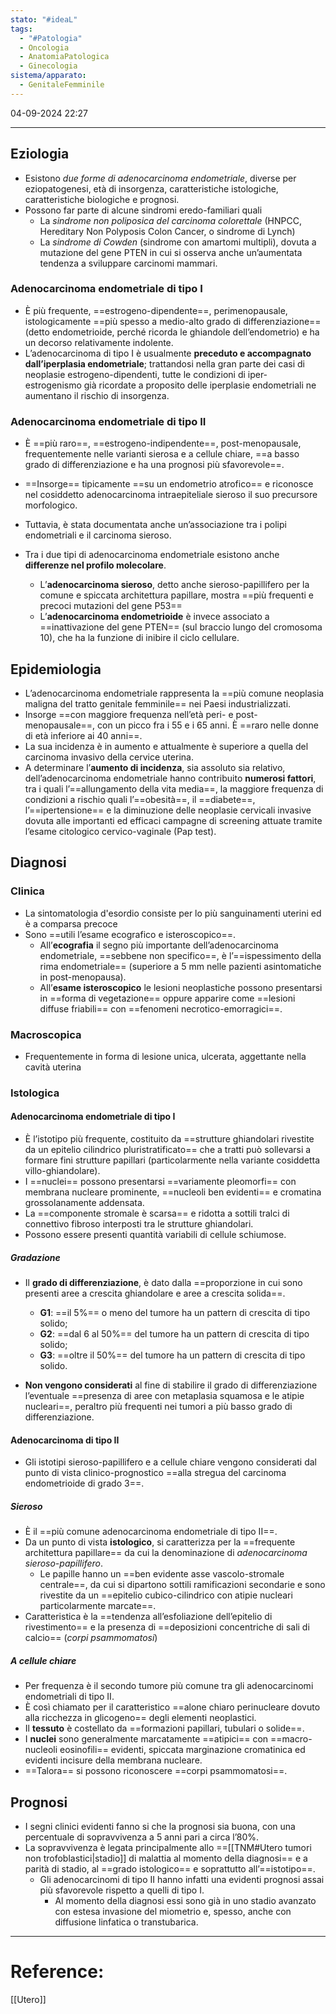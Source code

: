 ```yaml
---
stato: "#ideaL"
tags:
  - "#Patologia"
  - Oncologia
  - AnatomiaPatologica
  - Ginecologia
sistema/apparato:
  - GenitaleFemminile
---
```

04-09-2024 22:27

--- 

## Eziologia
- Esistono *due forme di adenocarcinoma endometriale*, diverse per eziopatogenesi, età di insorgenza, caratteristiche istologiche, caratteristiche biologiche e prognosi.
- Possono far parte di alcune sindromi eredo-familiari quali 
	- La *sindrome non poliposica del carcinoma colorettale* (HNPCC, Hereditary Non Polyposis Colon Cancer, o sindrome di Lynch) 
	- La *sindrome di Cowden* (sindrome con amartomi multipli), dovuta a mutazione del gene PTEN in cui si osserva anche un’aumentata tendenza a sviluppare carcinomi mammari.
### Adenocarcinoma endometriale di tipo I
- È più frequente, ==estrogeno-dipendente==, perimenopausale, istologicamente ==più spesso a medio-alto grado di differenziazione== (detto endometrioide, perché ricorda le ghiandole dell’endometrio) e ha un decorso relativamente indolente. 
- L’adenocarcinoma di tipo I è usualmente **preceduto e accompagnato dall’iperplasia endometriale**; trattandosi nella gran parte dei casi di neoplasie estrogeno-dipendenti, tutte le condizioni di iper- estrogenismo già ricordate a proposito delle iperplasie endometriali ne aumentano il rischio di insorgenza.
### Adenocarcinoma endometriale di tipo II
- È ==più raro==, ==estrogeno-indipendente==, post-menopausale, frequentemente nelle varianti sierosa e a cellule chiare, ==a basso grado di differenziazione e ha una prognosi più sfavorevole==.
- ==Insorge== tipicamente ==su un endometrio atrofico== e riconosce nel cosiddetto adenocarcinoma intraepiteliale sieroso il suo precursore morfologico. 
- Tuttavia, è stata documentata anche un’associazione tra i polipi endometriali e il carcinoma sieroso.

- Tra i due tipi di adenocarcinoma endometriale esistono anche **differenze nel profilo molecolare**.
	- L’**adenocarcinoma sieroso**, detto anche sieroso-papillifero per la comune e spiccata architettura papillare, mostra ==più frequenti e precoci mutazioni del gene P53==
	- L’**adenocarcinoma endometrioide** è invece associato a ==inattivazione del gene PTEN== (sul braccio lungo del cromosoma 10), che ha la funzione di inibire il ciclo cellulare. 

## Epidemiologia
- L’adenocarcinoma endometriale rappresenta la ==più comune neoplasia maligna del tratto genitale femminile== nei Paesi industrializzati. 
- Insorge ==con maggiore frequenza nell’età peri- e post-menopausale==, con un picco fra i 55 e i 65 anni. È ==raro nelle donne di età inferiore ai 40 anni==.
- La sua incidenza è in aumento e attualmente è superiore a quella del carcinoma invasivo della cervice uterina.
- A determinare l’**aumento di incidenza**, sia assoluto sia relativo, dell’adenocarcinoma endometriale hanno contribuito **numerosi fattori**, tra i quali l’==allungamento della vita media==, la maggiore frequenza di condizioni a rischio quali l’==obesità==, il ==diabete==, l’==ipertensione== e la diminuzione delle neoplasie cervicali invasive dovuta alle importanti ed efficaci campagne di screening attuate tramite l’esame citologico cervico-vaginale (Pap test).


## Diagnosi
### Clinica
- La sintomatologia d'esordio consiste per lo più sanguinamenti uterini ed è a comparsa precoce
- Sono ==utili l’esame ecografico e isteroscopico==.
	- All’**ecografia** il segno più importante dell’adenocarcinoma endometriale, ==sebbene non specifico==, è l’==ispessimento della rima endometriale== (superiore a 5 mm nelle pazienti asintomatiche in post-menopausa).
	- All’**esame isteroscopico** le lesioni neoplastiche possono presentarsi in ==forma di vegetazione== oppure apparire come ==lesioni diffuse friabili== con ==fenomeni necrotico-emorragici==. 

### Macroscopica
- Frequentemente in forma di lesione unica, ulcerata, aggettante nella cavità uterina
### Istologica
#### Adenocarcinoma endometriale di tipo I
- È l’istotipo più frequente, costituito da ==strutture ghiandolari rivestite da un epitelio cilindrico pluristratificato== che a tratti può sollevarsi a formare fini strutture papillari (particolarmente nella variante cosiddetta villo-ghiandolare).
- I ==nuclei== possono presentarsi ==variamente pleomorfi== con membrana nucleare prominente, ==nucleoli ben evidenti== e cromatina grossolanamente addensata.
- La ==componente stromale è scarsa== e ridotta a sottili tralci di connettivo fibroso interposti tra le strutture ghiandolari.
- Possono essere presenti quantità variabili di cellule schiumose.
##### Gradazione
- Il **grado di differenziazione**,  è dato dalla ==proporzione in cui sono presenti aree a crescita ghiandolare e aree a crescita solida==.
	- **G1**: ==il 5%== o meno del tumore ha un pattern di crescita di tipo solido;
	- **G2**: ==dal 6 al 50%== del tumore ha un pattern di crescita di tipo solido;
	- **G3**: ==oltre il 50%== del tumore ha un pattern di crescita di tipo solido.

- **Non vengono considerati** al fine di stabilire il grado di differenziazione l’eventuale ==presenza di aree con metaplasia squamosa e le atipie nucleari==, peraltro più frequenti nei tumori a più basso grado di differenziazione.


#### Adenocarcinoma di tipo II
- Gli istotipi sieroso-papillifero e a cellule chiare vengono considerati dal punto di vista clinico-prognostico ==alla stregua del carcinoma endometrioide di grado 3==.
##### Sieroso
- È il ==più comune adenocarcinoma endometriale di tipo II==.
- Da un punto di vista **istologico**, si caratterizza per la ==frequente architettura papillare== da cui la denominazione di *adenocarcinoma sieroso-papillifero*.
	- Le papille hanno un ==ben evidente asse vascolo-stromale centrale==, da cui si dipartono sottili ramificazioni secondarie e sono rivestite da un ==epitelio cubico-cilindrico con atipie nucleari particolarmente marcate==. 
- Caratteristica è la ==tendenza all’esfoliazione dell’epitelio di rivestimento== e la presenza di ==deposizioni concentriche di sali di calcio== (*corpi psammomatosi*) 

##### A cellule chiare
- Per frequenza è il secondo tumore più comune tra gli adenocarcinomi endometriali di tipo II.
- È così chiamato per il caratteristico ==alone chiaro perinucleare dovuto alla ricchezza in glicogeno== degli elementi neoplastici.
- Il **tessuto** è costellato da ==formazioni papillari, tubulari o solide==. 
- I **nuclei** sono generalmente marcatamente ==atipici== con ==macro-nucleoli eosinofili== evidenti, spiccata marginazione cromatinica ed evidenti incisure della membrana nucleare.
- ==Talora== si possono riconoscere ==corpi psammomatosi==.





## Prognosi
- I segni clinici evidenti fanno si che la prognosi sia buona, con una percentuale di sopravvivenza a 5 anni pari a circa l’80%. 
- La sopravvivenza è legata principalmente allo ==[[TNM#Utero tumori non trofoblastici|stadio]] di malattia al momento della diagnosi== e a parità di stadio, al ==grado istologico== e soprattutto all’==istotipo==.
	- Gli adenocarcinomi di tipo II hanno infatti una evidenti prognosi assai più sfavorevole rispetto a quelli di tipo I. 
		 - Al momento della diagnosi essi sono già in uno stadio avanzato con estesa invasione del miometrio e, spesso, anche con diffusione linfatica o transtubarica.


--- 
# Reference:
[[Utero]]